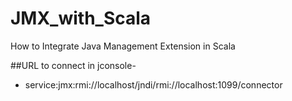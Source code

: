 # JMX_with_Scala
How to Integrate Java Management Extension in Scala

##URL to connect in jconsole- 
- service:jmx:rmi://localhost/jndi/rmi://localhost:1099/connector
